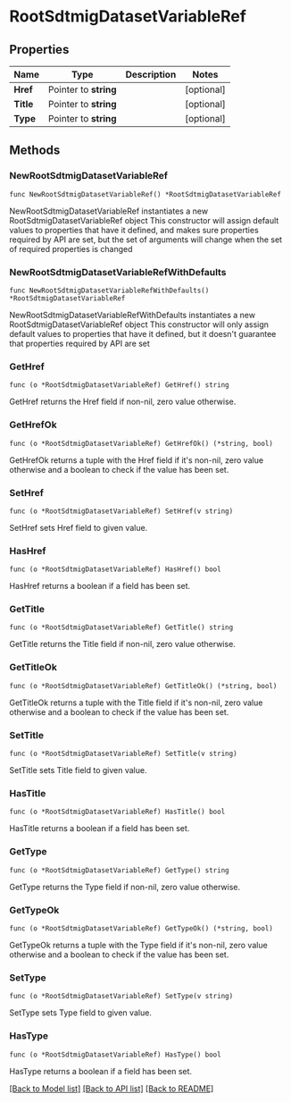 # RootSdtmigDatasetVariableRef

## Properties

Name | Type | Description | Notes
------------ | ------------- | ------------- | -------------
**Href** | Pointer to **string** |  | [optional] 
**Title** | Pointer to **string** |  | [optional] 
**Type** | Pointer to **string** |  | [optional] 

## Methods

### NewRootSdtmigDatasetVariableRef

`func NewRootSdtmigDatasetVariableRef() *RootSdtmigDatasetVariableRef`

NewRootSdtmigDatasetVariableRef instantiates a new RootSdtmigDatasetVariableRef object
This constructor will assign default values to properties that have it defined,
and makes sure properties required by API are set, but the set of arguments
will change when the set of required properties is changed

### NewRootSdtmigDatasetVariableRefWithDefaults

`func NewRootSdtmigDatasetVariableRefWithDefaults() *RootSdtmigDatasetVariableRef`

NewRootSdtmigDatasetVariableRefWithDefaults instantiates a new RootSdtmigDatasetVariableRef object
This constructor will only assign default values to properties that have it defined,
but it doesn't guarantee that properties required by API are set

### GetHref

`func (o *RootSdtmigDatasetVariableRef) GetHref() string`

GetHref returns the Href field if non-nil, zero value otherwise.

### GetHrefOk

`func (o *RootSdtmigDatasetVariableRef) GetHrefOk() (*string, bool)`

GetHrefOk returns a tuple with the Href field if it's non-nil, zero value otherwise
and a boolean to check if the value has been set.

### SetHref

`func (o *RootSdtmigDatasetVariableRef) SetHref(v string)`

SetHref sets Href field to given value.

### HasHref

`func (o *RootSdtmigDatasetVariableRef) HasHref() bool`

HasHref returns a boolean if a field has been set.

### GetTitle

`func (o *RootSdtmigDatasetVariableRef) GetTitle() string`

GetTitle returns the Title field if non-nil, zero value otherwise.

### GetTitleOk

`func (o *RootSdtmigDatasetVariableRef) GetTitleOk() (*string, bool)`

GetTitleOk returns a tuple with the Title field if it's non-nil, zero value otherwise
and a boolean to check if the value has been set.

### SetTitle

`func (o *RootSdtmigDatasetVariableRef) SetTitle(v string)`

SetTitle sets Title field to given value.

### HasTitle

`func (o *RootSdtmigDatasetVariableRef) HasTitle() bool`

HasTitle returns a boolean if a field has been set.

### GetType

`func (o *RootSdtmigDatasetVariableRef) GetType() string`

GetType returns the Type field if non-nil, zero value otherwise.

### GetTypeOk

`func (o *RootSdtmigDatasetVariableRef) GetTypeOk() (*string, bool)`

GetTypeOk returns a tuple with the Type field if it's non-nil, zero value otherwise
and a boolean to check if the value has been set.

### SetType

`func (o *RootSdtmigDatasetVariableRef) SetType(v string)`

SetType sets Type field to given value.

### HasType

`func (o *RootSdtmigDatasetVariableRef) HasType() bool`

HasType returns a boolean if a field has been set.


[[Back to Model list]](../README.md#documentation-for-models) [[Back to API list]](../README.md#documentation-for-api-endpoints) [[Back to README]](../README.md)


